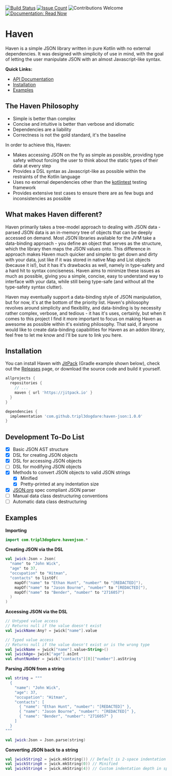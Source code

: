 [![Build Status](https://www.travis-ci.com/tripl3dogdare/haven-json.svg?branch=master)](https://www.travis-ci.com/tripl3dogdare/haven-json)
[![Issue Count](https://img.shields.io/github/issues/tripl3dogdare/haven-json.svg)](https://github.com/tripl3dogdare/haven-json/issues)
![Contributions Welcome](https://img.shields.io/badge/contributions-welcome-brightgreen.svg?style=flat)
[![Documentation: Read Now](https://img.shields.io/badge/documentation-read%20now-blue.svg)](http://docs.tripl3dogdare.com/haven-json/1.0.0/)

# Haven
Haven is a  simple JSON library written in pure Kotlin with no external dependencies.
It was designed with simplicity of use in mind, with the goal of letting the user manipulate
JSON with an almost Javascript-like syntax.

**Quick Links:**
- [API Documentation](http://docs.tripl3dogdare.com/haven-json/1.0.0/)
- [Installation](#installation)
- [Examples](#examples)

## The Haven Philosophy

- Simple is better than complex
- Concise and intuitive is better than verbose and idiomatic
- Dependencies are a liability
- Correctness is not the gold standard, it's the baseline

In order to achieve this, Haven:

- Makes accessing JSON on the fly as simple as possible, providing type
  safety without forcing the user to think about the static types of
  their data at every step
- Provides a DSL syntax as Javascript-like as possible within the
  restraints of the Kotlin language
- Uses no external dependencies other than the 
  [kotlintest](https://github.com/kotlintest/kotlintest) testing framework
- Provides extensive test cases to ensure there are as few bugs and
  inconsistencies as possible

## What makes Haven different?

Haven primarily takes a tree-model approach to dealing with JSON data - parsed JSON data
is an in-memory tree of objects that can be deeply accessed on demand. Most JSON libraries
available for the JVM take a data-binding approach - you define an object that serves as
the structure, which the library then maps the JSON values onto. This difference in approach
makes Haven much quicker and simpler to get down and dirty with your data, just like if it
was stored in native Map and List objects (because it is!), but it has it's drawbacks as well,
namely in type-safety and a hard hit to syntax conciseness. Haven aims to minimize these
issues as much as possible, giving you a simple, concise, easy to understand way to interface
with your data, while still being type-safe (and without all the type-safety syntax clutter).

Haven may eventually support a data-binding style of JSON manipulation, but for now, it's at
the bottom of the priority list. Haven's philosophy revolves around simplicity and flexibility,
and data-binding is by necessity rather complex, verbose, and tedious - it has it's uses,
certainly, but when it comes to this project I find it more important to focus on making Haven 
as awesome as possible within it's existing philosophy. That said, if anyone would like to create 
data-binding capabilities for Haven as an addon library, feel free to let me know and I'll be 
sure to link you here.

## Installation
You can install Haven with [JitPack](https://jitpack.io/#tripl3dogdare/haven-json) (Gradle example 
shown below), check out the [Releases](https://github.com/tripl3dogdare/haven-json/releases) 
page, or download the source code and build it yourself.

```groovy
allprojects {
  repositories {
    // ...
    maven { url 'https://jitpack.io' }
  }
}

dependencies {
  implementation 'com.github.tripl3dogdare:haven-json:1.0.0'
}
```

## Development To-Do List

- [x] Basic JSON AST structure
- [x] DSL for creating JSON objects
- [x] DSL for accessing JSON objects
- [ ] DSL for modifying JSON objects
- [x] Methods to convert JSON objects to valid JSON strings
  - [x] Minified
  - [x] Pretty-printed at any indentation size
- [x] [JSON.org](https://json.org) spec compliant JSON parser
- [ ] Manual data class destructuring conventions
- [ ] Automatic data class destructuring

## Examples

**Importing**
```kotlin
import com.tripl3dogdare.havenjson.*
```

**Creating JSON via the DSL** 
```kotlin
val jwick:Json = Json(
  "name" to "John Wick",
  "age" to 37,
  "occupation" to "Hitman",
  "contacts" to listOf(
    mapOf("name" to "Ethan Hunt", "number" to "[REDACTED]"),
    mapOf("name" to "Jason Bourne", "number" to "[REDACTED]"),
    mapOf("name" to "Bender", "number" to "2716057")
  )
)
```

**Accessing JSON via the DSL**
```kotlin
// Untyped value access
// Returns null if the value doesn't exist
val jwickName:Any? = jwick["name"].value

// Typed value access
// Returns null if the value doesn't exist or is the wrong type
val jwickName = jwick["name"].value<String>()
val jwickAge= jwick["age"].asInt
val ehuntNumber = jwick["contacts"][0]["number"].asString
```

**Parsing JSON from a string**
```kotlin
val string = """
  {
    "name": "John Wick",
    "age": 37,
    "occupation": "Hitman",
    "contacts": [
      { "name": "Ethan Hunt", "number": "[REDACTED]" },
      { "name": "Jason Bourne", "number": "[REDACTED]" },
      { "name": "Bender", "number": "2716057" }
    ]
  }
"""

val jwick:Json = Json.parse(string)
```

**Converting JSON back to a string**
```kotlin
val jwickString2 = jwick.mkString()) // Default is 2-space indentation
val jwickString0 = jwick.mkString(0)) // Minified
val jwickString4 = jwick.mkString(4)) // Custom indentation depth in spaces
```
